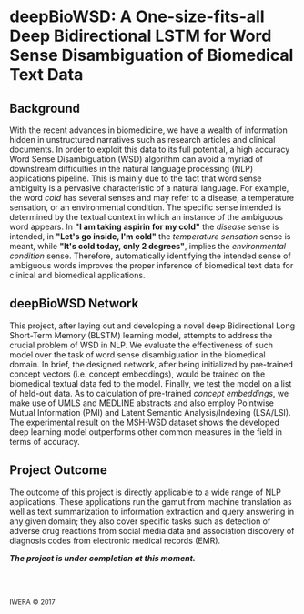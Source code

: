 # deepBioWSD: A One-size-fits-all Deep Bidirectional LSTM for Word Sense Disambiguation of Biomedical Text Data

## Background
With the recent advances in biomedicine, we have a wealth of information hidden in unstructured narratives such as research articles and clinical documents. In order to exploit this data to its full potential, a high accuracy Word Sense Disambiguation (WSD) algorithm can avoid a myriad of downstream difficulties in the natural language processing (NLP) applications pipeline. This is mainly due to the fact that word sense ambiguity is a pervasive characteristic of a natural language. For example, the word _cold_ has several senses and may refer to a disease, a temperature sensation, or an environmental condition. The specific sense intended is determined by the textual context in which an instance of the ambiguous word appears. In **"I am taking aspirin for my cold"** the _disease_ sense is intended, in **"Let's go inside, I'm cold"** the _temperature sensation_ sense is meant, while **"It's cold today, only 2 degrees"**, implies the _environmental condition_ sense. Therefore, automatically identifying the intended sense of ambiguous words improves the proper inference of biomedical text data for clinical and biomedical applications. 

## deepBioWSD Network
This project, after laying out and developing a novel deep Bidirectional Long Short-Term Memory (BLSTM) learning model, attempts to address the crucial problem of WSD in NLP. We evaluate the effectiveness of such model over the task of word sense disambiguation in the biomedical domain. In brief, the designed network, after being initialized by pre-trained concept vectors (i.e. concept embeddings), would be trained on the biomedical textual data fed to the model. Finally, we test the model on a list of held-out data. As to calculation of pre-trained _concept embeddings_, we make use of UMLS and MEDLINE abstracts and also employ Pointwise Mutual Information (PMI) and Latent Semantic Analysis/Indexing (LSA/LSI). The experimental result on the MSH-WSD dataset shows the developed deep learning model outperforms other common measures in the field in terms of accuracy. 

## Project Outcome
The outcome of this project is directly applicable to a wide range of NLP applications. These applications run the gamut from machine translation as well as text summarization to information extraction and query answering in any given domain; they also cover specific tasks such as detection of adverse drug reactions from social media data and association discovery of diagnosis codes from electronic medical records (EMR).


_**The project is under completion at this moment.**_

<br/>
<br/>

<sub>IWERA © 2017</sub>
